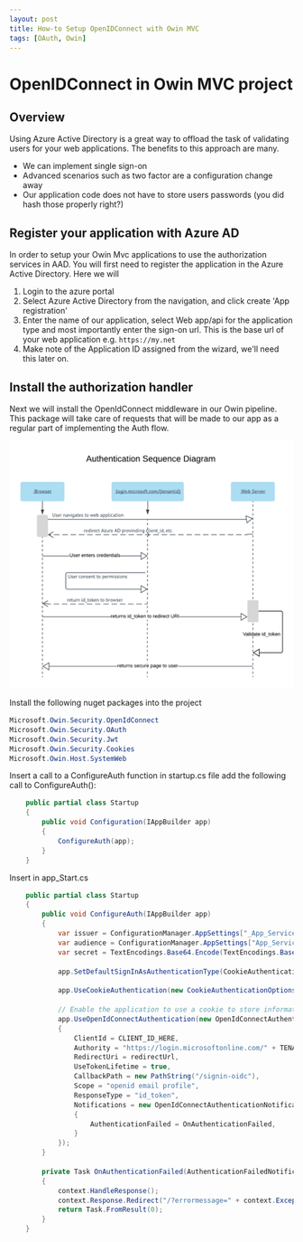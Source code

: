 ```yaml
---
layout: post
title: How-to Setup OpenIDConnect with Owin MVC
tags: [OAuth, Owin]
---
```


# OpenIDConnect in Owin MVC project

## Overview

Using Azure Active Directory is a great way to offload the task of validating users for your web applications. The benefits to this approach are many.

- We can implement single sign-on
- Advanced scenarios such as two factor are a configuration change away
- Our application code does not have to store users passwords (you did hash those properly right?)

## Register your application with Azure AD

 In order to setup your Owin Mvc applications to use the authorization services in AAD. You will first need to register the application in the Azure Active Directory. Here we will 
 1. Login to the azure portal
 2. Select Azure Active Directory from the navigation, and click create 'App registration'
 3. Enter the name of our application, select Web app/api for the application type and most importantly enter the sign-on url. This is the base url of your web application e.g. ```https://my.net```
 4. Make note of the Application ID assigned from the wizard, we'll need this later on.


## Install the authorization handler  
Next we will install the OpenIdConnect middleware in our Owin pipeline. This package will take care of requests that will be made to our app as a regular part of implementing the Auth flow.

![Authentication Flow](/assets/images/2017/10/28/diagram1.png)

Install the following nuget packages into the project

```PowerShell
Microsoft.Owin.Security.OpenIdConnect
Microsoft.Owin.Security.OAuth
Microsoft.Owin.Security.Jwt
Microsoft.Owin.Security.Cookies
Microsoft.Owin.Host.SystemWeb
```

Insert a call to a ConfigureAuth function in  startup.cs file add the following call to ConfigureAuth():

```c#
    public partial class Startup
    {
        public void Configuration(IAppBuilder app)
        {
            ConfigureAuth(app);
        }
    }
```

Insert in app_Start.cs

```c#
    public partial class Startup
    {
        public void ConfigureAuth(IAppBuilder app)
        {
            var issuer = ConfigurationManager.AppSettings["_App_Service_Auth_URL"];
            var audience = ConfigurationManager.AppSettings["App_Service_ClientID"];
            var secret = TextEncodings.Base64.Encode(TextEncodings.Base64Url.Decode(ConfigurationManager.AppSettings["App_Service_ClientSecret"]));

            app.SetDefaultSignInAsAuthenticationType(CookieAuthenticationDefaults.AuthenticationType);

            app.UseCookieAuthentication(new CookieAuthenticationOptions());

            // Enable the application to use a cookie to store information for the signed in user
            app.UseOpenIdConnectAuthentication(new OpenIdConnectAuthenticationOptions
            {
                ClientId = CLIENT_ID_HERE,
                Authority = "https://login.microsoftonline.com/" + TENANT_ID_HERE,
                RedirectUri = redirectUrl,
                UseTokenLifetime = true,
                CallbackPath = new PathString("/signin-oidc"),
                Scope = "openid email profile",
                ResponseType = "id_token",
                Notifications = new OpenIdConnectAuthenticationNotifications
                {
                    AuthenticationFailed = OnAuthenticationFailed,
                }
            });
        }

        private Task OnAuthenticationFailed(AuthenticationFailedNotification<OpenIdConnectMessage, OpenIdConnectAuthenticationOptions> arg)
        {
            context.HandleResponse();
            context.Response.Redirect("/?errormessage=" + context.Exception.Message);
            return Task.FromResult(0);
        }
    }
```